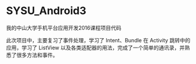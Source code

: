# SYSU_Android3
我的中山大学手机平台应用开发2016课程项目代码

此次项目中，主要复习了事件处理，学习了 Intent、Bundle 在 Activity 跳转中的应用，学习了 ListView 以及各类适配器的用法，完成了一个简单的通讯录，并熟悉了很多方法和事件。
